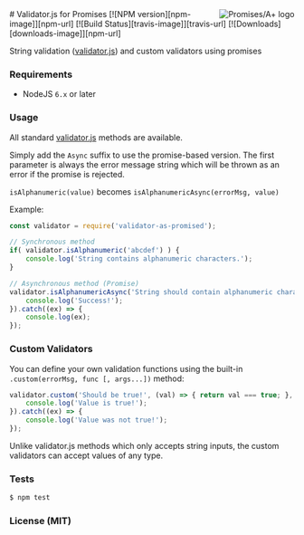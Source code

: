 <a href="http://promisesaplus.com/">
    <img src="http://promisesaplus.com/assets/logo-small.png" alt="Promises/A+ logo" title="Promises/A+ 1.1 compliant" align="right" />
</a>
# Validator.js for Promises
[![NPM version][npm-image]][npm-url] [![Build Status][travis-image]][travis-url] [![Downloads][downloads-image]][npm-url]

String validation ([validator.js](https://github.com/chriso/validator.js)) and custom validators using promises

### Requirements

- NodeJS `6.x` or later

### Usage

All standard [validator.js](https://github.com/chriso/validator.js) methods are available.

Simply add the `Async` suffix to use the promise-based version. The first parameter is always the error message string which will be thrown as an error if the promise is rejected.

`isAlphanumeric(value)` becomes `isAlphanumericAsync(errorMsg, value)`

Example:

```js
const validator = require('validator-as-promised');

// Synchronous method
if( validator.isAlphanumeric('abcdef') ) {
	console.log('String contains alphanumeric characters.');
}

// Asynchronous method (Promise)
validator.isAlphanumericAsync('String should contain alphanumeric characters!', 'abcdef').then((result) => {
	console.log('Success!');
}).catch((ex) => {
	console.log(ex);
});
```

### Custom Validators

You can define your own validation functions using the built-in `.custom(errorMsg, func [, args...])` method:

```js
validator.custom('Should be true!', (val) => { return val === true; }, true).then((result) => {
	console.log('Value is true!');
}).catch((ex) => {
	console.log('Value was not true!');
});
```

Unlike validator.js methods which only accepts string inputs, the custom validators can accept values of any type.

### Tests

```sh
$ npm test
```

### License (MIT)

[downloads-image]: http://img.shields.io/npm/dm/validator-as-promised.svg

[npm-url]: https://npmjs.org/package/validator-as-promised
[npm-image]: http://img.shields.io/npm/v/validator-as-promised.svg

[travis-url]: https://travis-ci.org/NGPixel/validator-as-promised.js
[travis-image]: https://travis-ci.org/NGPixel/validator-as-promised.svg?branch=master